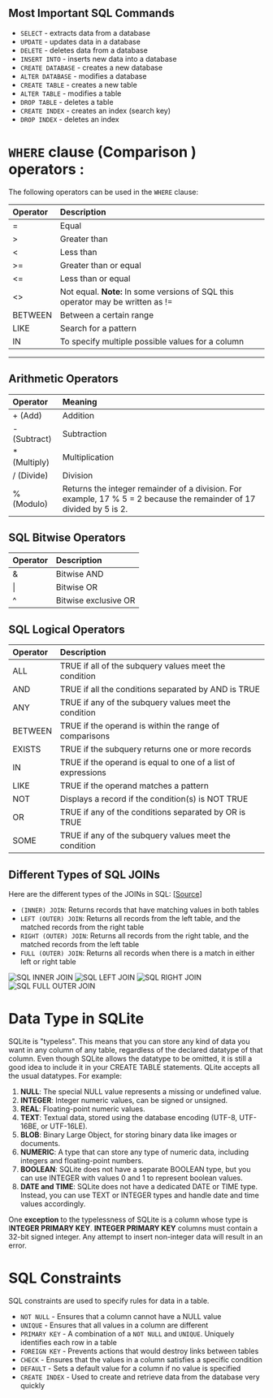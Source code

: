 

## Most Important SQL Commands

- `SELECT` - extracts data from a database
- `UPDATE` - updates data in a database
- `DELETE` - deletes data from a database
- `INSERT INTO` - inserts new data into a database
- `CREATE DATABASE` - creates a new database
- `ALTER DATABASE` - modifies a database
- `CREATE TABLE` - creates a new table
- `ALTER TABLE` - modifies a table
- `DROP TABLE` - deletes a table
- `CREATE INDEX` - creates an index (search key)
- `DROP INDEX` - deletes an index



# `WHERE` clause (Comparison ) operators :

The following operators can be used in the `WHERE` clause:

| Operator | Description                                                  |
| :------- | :----------------------------------------------------------- |
| =        | Equal                                                        |
| >        | Greater than                                                 |
| <        | Less than                                                    |
| >=       | Greater than or equal                                        |
| <=       | Less than or equal                                           |
| <>       | Not equal. **Note:** In some versions of SQL this operator may be written as != |
| BETWEEN  | Between a certain range                                      |
| LIKE     | Search for a pattern                                         |
| IN       | To specify multiple possible values for a column             |

------







## Arithmetic Operators

| Operator     | Meaning                                                      |
| :----------- | :----------------------------------------------------------- |
| + (Add)      | Addition                                                     |
| - (Subtract) | Subtraction                                                  |
| * (Multiply) | Multiplication                                               |
| / (Divide)   | Division                                                     |
| % (Modulo)   | Returns the integer remainder of a division. For example, 17 % 5 = 2 because the remainder of 17 divided by 5 is 2. |





## SQL Bitwise Operators

| Operator | Description          |
| :------- | :------------------- |
| &        | Bitwise AND          |
| \|       | Bitwise OR           |
| ^        | Bitwise exclusive OR |





## SQL Logical Operators

| Operator | Description                                                  |
| :------- | :----------------------------------------------------------- |
| ALL      | TRUE if all of the subquery values meet the condition        |
| AND      | TRUE if all the conditions separated by AND is TRUE          |
| ANY      | TRUE if any of the subquery values meet the condition        |
| BETWEEN  | TRUE if the operand is within the range of comparisons       |
| EXISTS   | TRUE if the subquery returns one or more records             |
| IN       | TRUE if the operand is equal to one of a list of expressions |
| LIKE     | TRUE if the operand matches a pattern                        |
| NOT      | Displays a record if the condition(s) is NOT TRUE            |
| OR       | TRUE if any of the conditions separated by OR is TRUE        |
| SOME     | TRUE if any of the subquery values meet the condition        |





## Different Types of SQL JOINs

Here are the different types of the JOINs in SQL: [[Source](https://www.w3schools.com/sql/img_right_join.p)]

- `(INNER) JOIN`: Returns records that have matching values in both tables
- `LEFT (OUTER) JOIN`: Returns all records from the left table, and the matched records from the right table
- `RIGHT (OUTER) JOIN`: Returns all records from the right table, and the matched records from the left table
- `FULL (OUTER) JOIN`: Returns all records when there is a match in either left or right table

![SQL INNER JOIN](https://www.w3schools.com/sql/img_inner_join.png) ![SQL LEFT JOIN](https://www.w3schools.com/sql/img_left_join.png) ![SQL RIGHT JOIN](https://www.w3schools.com/sql/img_right_join.png) ![SQL FULL OUTER JOIN](https://www.w3schools.com/sql/img_full_outer_join.png)



# Data Type in SQLite

SQLite is "typeless". This means that you can store any kind of data you want in any column of any table, regardless of the declared datatype of that column. Even though SQLite allows the datatype to be omitted, it is still a good idea to include it in your CREATE TABLE statements. QLite accepts all the usual datatypes. For example:

1. **NULL**: The special NULL value represents a missing or undefined value.
2. **INTEGER**: Integer numeric values, can be signed or unsigned.
3. **REAL**: Floating-point numeric values.
4. **TEXT**: Textual data, stored using the database encoding (UTF-8, UTF-16BE, or UTF-16LE).
5. **BLOB**: Binary Large Object, for storing binary data like images or documents.
6. **NUMERIC**: A type that can store any type of numeric data, including integers and floating-point numbers.
7. **BOOLEAN**: SQLite does not have a separate BOOLEAN type, but you can use INTEGER with values 0 and 1 to represent boolean values.
8. **DATE and TIME**: SQLite does not have a dedicated DATE or TIME type. Instead, you can use TEXT or INTEGER types and handle date and time values accordingly.



One **exception** to the typelessness of SQLite is a column whose type is I**NTEGER PRIMARY KEY**. **INTEGER PRIMARY KEY** columns must contain a 32-bit signed integer. Any attempt to insert non-integer data will result in an error.





# SQL Constraints

SQL constraints are used to specify rules for data in a table.

- `NOT NULL` - Ensures that a column cannot have a NULL value
- `UNIQUE` - Ensures that all values in a column are different
- `PRIMARY KEY` - A combination of a `NOT NULL` and `UNIQUE`. Uniquely identifies each row in a table
- `FOREIGN KEY` - Prevents actions that would destroy links between tables
- `CHECK` - Ensures that the values in a column satisfies a specific condition
- `DEFAULT` - Sets a default value for a column if no value is specified
- `CREATE INDEX` - Used to create and retrieve data from the database very quickly